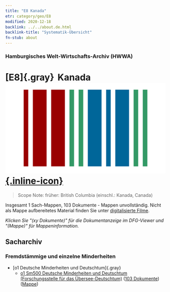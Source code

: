```yaml
---
title: "E8 Kanada"
etr: category/geo/E8
modified: 2020-12-18
backlink: ../../about.de.html
backlink-title: "Systematik-Übersicht"
fn-stub: about
---
```


### Hamburgisches Welt-Wirtschafts-Archiv (HWWA)
# [E8]{.gray}&#8201; Kanada&#160; [![Wikidata item](/images/Wikidata-logo.svg){.inline-icon}](http://www.wikidata.org/entity/Q16)


> Scope Note: früher: British Columbia (einschl.: Kanada, Canada)



Insgesamt 1 Sach-Mappen, 103 Dokumente - Mappen unvollständig.
Nicht als Mappe aufbereitetes Material finden Sie unter [digitalisierte Filme](/film/h1_sh).

_Klicken Sie "(xy Dokumente)" für die Dokumentanzeige im DFG-Viewer und "(Mappe)" für Mappeninformation._

## Sacharchiv




### Fremdstämmige und einzelne Minderheiten

- [o1 Deutsche Minderheiten und Deutschtum]{.gray}
  - [o1 Sm500 Deutsche Minderheiten und Deutschtum (Forschungsstelle für das Übersee-Deutschtum)](../../../subject/about.de.html#o1_Sm500) (<a href="https://dfg-viewer.de/show/?tx_dlf[id]=https://pm20.zbw.eu/mets/sh/1416xx/141644/1459xx/145911/public.mets.de.xml" target="_blank">103 Dokumente</a>) ([Mappe](http://purl.org/pressemappe20/folder/sh/141644,145911))


